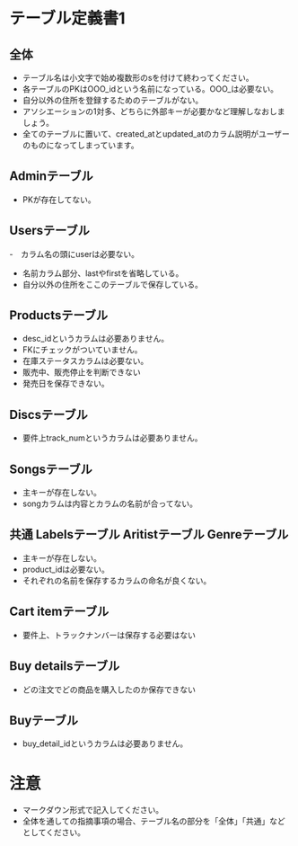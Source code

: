 # テーブル定義書1
## 全体
- テーブル名は小文字で始め複数形のsを付けて終わってください。
- 各テーブルのPKはOOO_idという名前になっている。OOO_は必要ない。
- 自分以外の住所を登録するためのテーブルがない。
- アソシエーションの1対多、どちらに外部キーが必要かなど理解しなおしましょう。
- 全てのテーブルに置いて、created_atとupdated_atのカラム説明がユーザーのものになってしまっています。

## Adminテーブル
- PKが存在してない。

## Usersテーブル
-　カラム名の頭にuserは必要ない。
- 名前カラム部分、lastやfirstを省略している。
- 自分以外の住所をここのテーブルで保存している。

## Productsテーブル
- desc_idというカラムは必要ありません。
- FKにチェックがついていません。
- 在庫ステータスカラムは必要ない。
- 販売中、販売停止を判断できない
- 発売日を保存できない。

## Discsテーブル
- 要件上track_numというカラムは必要ありません。

## Songsテーブル
- 主キーが存在しない。
- songカラムは内容とカラムの名前が合ってない。

## 共通 Labelsテーブル Aritistテーブル Genreテーブル
- 主キーが存在しない。
- product_idは必要ない。
- それぞれの名前を保存するカラムの命名が良くない。

## Cart itemテーブル
- 要件上、トラックナンバーは保存する必要はない

## Buy detailsテーブル
- どの注文でどの商品を購入したのか保存できない

## Buyテーブル
- buy_detail_idというカラムは必要ありません。

# 注意
* マークダウン形式で記入してください。
* 全体を通しての指摘事項の場合、テーブル名の部分を「全体」「共通」などとしてください。
